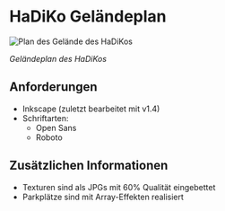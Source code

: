 # HaDiKo Geländeplan

![Plan des Gelände des HaDiKos](./HaDiKo%20Plan.svg)

*Geländeplan des HaDiKos*

## Anforderungen

- Inkscape (zuletzt bearbeitet mit v1.4)
- Schriftarten:
  - Open Sans
  - Roboto

## Zusätzlichen Informationen

- Texturen sind als JPGs mit 60% Qualität eingebettet
- Parkplätze sind mit Array-Effekten realisiert
